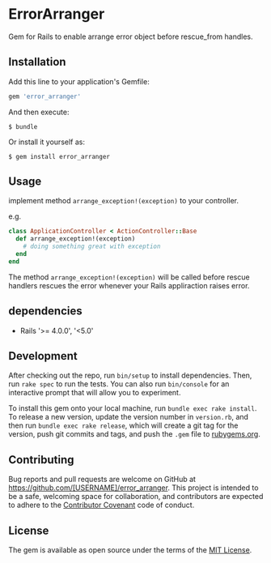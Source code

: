 # ErrorArranger

Gem for Rails to enable arrange error object before rescue_from handles.

## Installation

Add this line to your application's Gemfile:

```ruby
gem 'error_arranger'
```

And then execute:

    $ bundle

Or install it yourself as:

    $ gem install error_arranger

## Usage

implement method `arrange_exception!(exception)` to your controller.

e.g.

```ruby
class ApplicationController < ActionController::Base
  def arrange_exception!(exception)
    # doing something great with exception
  end
end
```

The method `arrange_exception!(exception)` will be called before rescue handlers rescues the error whenever your Rails appliraction raises error.

## dependencies

* Rails '>= 4.0.0', '<5.0'

## Development

After checking out the repo, run `bin/setup` to install dependencies. Then, run `rake spec` to run the tests. You can also run `bin/console` for an interactive prompt that will allow you to experiment.

To install this gem onto your local machine, run `bundle exec rake install`. To release a new version, update the version number in `version.rb`, and then run `bundle exec rake release`, which will create a git tag for the version, push git commits and tags, and push the `.gem` file to [rubygems.org](https://rubygems.org).

## Contributing

Bug reports and pull requests are welcome on GitHub at https://github.com/[USERNAME]/error_arranger. This project is intended to be a safe, welcoming space for collaboration, and contributors are expected to adhere to the [Contributor Covenant](http://contributor-covenant.org) code of conduct.


## License

The gem is available as open source under the terms of the [MIT License](http://opensource.org/licenses/MIT).
